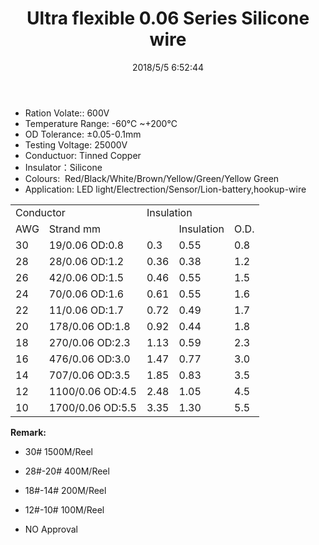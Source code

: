 ﻿---
layout: post 
title: Ultra flexible 0.06 Series Silicone wire
tags: FN10
categories: wire-cable
overview: Ultra flexible 0.06 Series Silicone wire
series: FN10
part_number: 10-0006-0
thumb_img: static/202003/2-thumb-20200325150017.jpg
image: static/202003/2-20200325150017.jpg
date: 2018/5/5 6:52:44
permalink: /wire-cable/ultra-flexible-silicon-006-series.html
---


* Ration Volate:: 600V
* Temperature Range: -60℃ ~+200℃
* OD Tolerance: ±0.05-0.1mm
* Testing Voltage: 25000V
* Conductuor: Tinned Copper
* Insulator：Silicone
* Colours:&nbsp; Red/Black/White/Brown/Yellow/Green/Yellow Green
* Application: LED light/Electrection/Sensor/Lion-battery,hookup-wire

<div class="table-responsive">
	<table class="table table-bordered table-hover table-condensed">
		<tbody>
			<tr>
				<td colspan="2">
					Conductor
				</td>
				<td colspan="2">
					<span>Insulation</span> 
				</td>
				<td>
					<br />
				</td>
			</tr>
			<tr>
				<td>
					AWG
				</td>
				<td>
					Strand mm
				</td>
				<td>
					<br />
				</td>
				<td>
					Insulation
				</td>
				<td>
					O.D.
				</td>
			</tr>
			<tr>
				<td>
					30
				</td>
				<td>
					19/0.06 OD:0.8
				</td>
				<td>
					0.3
				</td>
				<td>
					0.55
				</td>
				<td>
					0.8
				</td>
			</tr>
			<tr>
				<td>
					28
				</td>
				<td>
					28/0.06 OD:1.2
				</td>
				<td>
					0.36
				</td>
				<td>
					0.38
				</td>
				<td>
					1.2
				</td>
			</tr>
			<tr>
				<td>
					26
				</td>
				<td>
					42/0.06 OD:1.5
				</td>
				<td>
					0.46
				</td>
				<td>
					0.55
				</td>
				<td>
					1.5
				</td>
			</tr>
			<tr>
				<td>
					24
				</td>
				<td>
					70/0.06 OD:1.6
				</td>
				<td>
					0.61
				</td>
				<td>
					0.55
				</td>
				<td>
					1.6
				</td>
			</tr>
			<tr>
				<td>
					22
				</td>
				<td>
					11/0.06 OD:1.7
				</td>
				<td>
					0.72
				</td>
				<td>
					0.49
				</td>
				<td>
					1.7
				</td>
			</tr>
			<tr>
				<td>
					20
				</td>
				<td>
					178/0.06 OD:1.8
				</td>
				<td>
					0.92
				</td>
				<td>
					0.44
				</td>
				<td>
					1.8
				</td>
			</tr>
			<tr>
				<td>
					18
				</td>
				<td>
					270/0.06 OD:2.3
				</td>
				<td>
					1.13
				</td>
				<td>
					0.59
				</td>
				<td>
					2.3
				</td>
			</tr>
			<tr>
				<td>
					16
				</td>
				<td>
					476/0.06 OD:3.0
				</td>
				<td>
					1.47
				</td>
				<td>
					0.77
				</td>
				<td>
					3.0
				</td>
			</tr>
			<tr>
				<td>
					14
				</td>
				<td>
					707/0.06 OD:3.5
				</td>
				<td>
					1.85
				</td>
				<td>
					0.83
				</td>
				<td>
					3.5
				</td>
			</tr>
			<tr>
				<td>
					12
				</td>
				<td>
					1100/0.06 OD:4.5
				</td>
				<td>
					2.48
				</td>
				<td>
					1.05
				</td>
				<td>
					4.5
				</td>
			</tr>
			<tr>
				<td>
					10
				</td>
				<td>
					1700/0.06 OD:5.5
				</td>
				<td>
					3.35
				</td>
				<td>
					1.30
				</td>
				<td>
					5.5
				</td>
			</tr>
		</tbody>
	</table>
</div>


__Remark:__

* 30# 1500M/Reel
* 28#-20# 400M/Reel
* 18#-14# 200M/Reel
* 12#-10# 100M/Reel

* NO Approval
